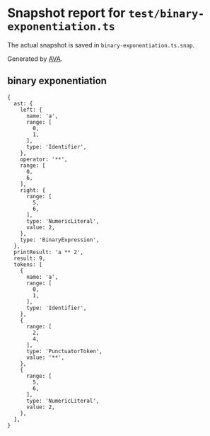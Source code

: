 # Snapshot report for `test/binary-exponentiation.ts`

The actual snapshot is saved in `binary-exponentiation.ts.snap`.

Generated by [AVA](https://avajs.dev).

## binary exponentiation

    {
      ast: {
        left: {
          name: 'a',
          range: [
            0,
            1,
          ],
          type: 'Identifier',
        },
        operator: '**',
        range: [
          0,
          6,
        ],
        right: {
          range: [
            5,
            6,
          ],
          type: 'NumericLiteral',
          value: 2,
        },
        type: 'BinaryExpression',
      },
      printResult: 'a ** 2',
      result: 9,
      tokens: [
        {
          name: 'a',
          range: [
            0,
            1,
          ],
          type: 'Identifier',
        },
        {
          range: [
            2,
            4,
          ],
          type: 'PunctuatorToken',
          value: '**',
        },
        {
          range: [
            5,
            6,
          ],
          type: 'NumericLiteral',
          value: 2,
        },
      ],
    }
